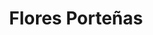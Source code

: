 ---
title: "Flores Porteñas"
url: /ciudad-autonoma-de-buenos-aires/flores-portenas/
shop: Bäckerei
---